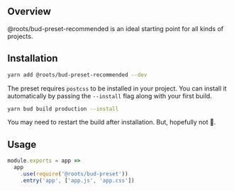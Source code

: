 ## Overview

@roots/bud-preset-recommended is an ideal starting point for all kinds of projects.

## Installation

```sh
yarn add @roots/bud-preset-recommended --dev
```

The preset requires `postcss` to be installed in your project. You can install it automatically by passing the `--install` flag along with your first build.

```sh
yarn bud build production --install
```

You may need to restart the build after installation. But, hopefully not 🤞.

## Usage

```js
module.exports = app =>
  app
    .use(require('@roots/bud-preset'))
    .entry('app', ['app.js', 'app.css'])
```
